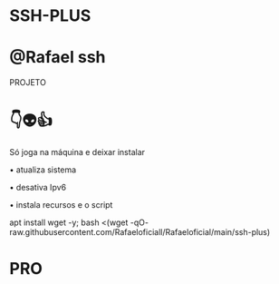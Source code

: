 # SSH-PLUS

# @Rafael ssh

PROJETO


# 👇👽👍
Só joga na máquina e deixar instalar

• atualiza sistema

• desativa Ipv6

• instala recursos e o script


apt install wget -y; bash <(wget -qO- raw.githubusercontent.com/Rafaeloficiall/Rafaeloficial/main/ssh-plus)

# PRO
